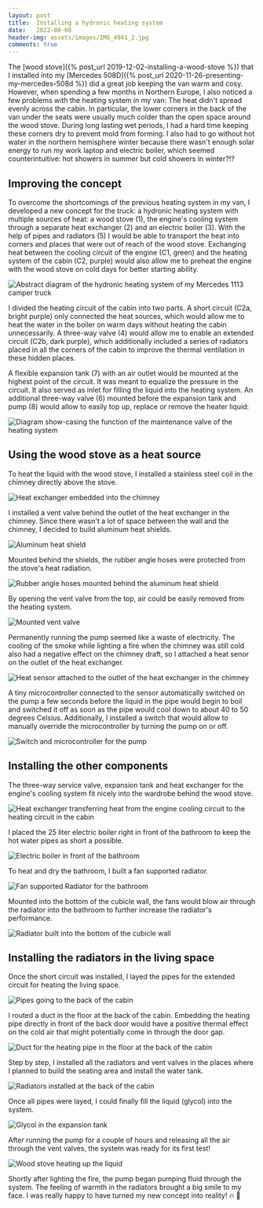 ```yaml
---
layout: post
title:  Installing a hydronic heating system
date:   2022-08-08
header-img: assets/images/IMG_4941_2.jpg
comments: true
---
```


The [wood stove]({% post_url 2019-12-02-installing-a-wood-stove %}) that I installed into my [Mercedes 508D]({% post_url 2020-11-26-presenting-my-mercedes-508d %}) did a great job keeping the van warm and cosy. However, when spending a few months in Northern Europe, I also noticed a few problems with the heating system in my van: The heat didn't spread evenly across the cabin. In particular, the lower corners in the back of the van under the seats were usually much colder than the open space around the wood stove. During long lasting wet periods, I had a hard time keeping these corners dry to prevent mold from forming. I also had to go without hot water in the northern hemisphere winter because there wasn't enough solar energy to run my work laptop and electric boiler, which seemed counterintuitive: hot showers in summer but cold showers in winter?!?

## Improving the concept

To overcome the shortcomings of the previous heating system in my van, I developed a new concept for the truck: a hydronic heating system with multiple sources of heat: a wood stove (1), the engine's cooling system through a separate heat exchanger (2) and an electric boiler (3). With the help of pipes and radiators (5) I would be able to transport the heat into corners and places that were out of reach of the wood stove. Exchanging heat between the cooling circuit of the engine (C1, green) and the heating system of the cabin (C2, purple) would also allow me to preheat the engine with the wood stove on cold days for better starting ability.

![Abstract diagram of the hydronic heating system of my Mercedes 1113 camper truck](/assets/images/heating_system.jpg)

I divided the heating circuit of the cabin into two parts. A short circuit (C2a, bright purple) only connected the heat sources, which would allow me to heat the water in the boiler on warm days without heating the cabin unnecessarily. A three-way valve (4) would allow me to enable an extended circuit (C2b, dark purple), which additionally included a series of radiators placed in all the corners of the cabin to improve the thermal ventilation in these hidden places.

A flexible expansion tank (7) with an air outlet would be mounted at the highest point of the circuit. It was meant to equalize the pressure in the circuit. It also served as inlet for filling the liquid into the heating system. An additional three-way valve (6) mounted before the expansion tank and pump (8) would allow to easily top up, replace or remove the heater liquid:

![Diagram show-casing the function of the maintenance valve of the heating system](/assets/images/maintaining_heating_circuit.jpg)

## Using the wood stove as a heat source

To heat the liquid with the wood stove, I installed a stainless steel coil in the chimney directly above the stove.

![Heat exchanger embedded into the chimney](/assets/images/IMG_3492.jpg)

I installed a vent valve behind the outlet of the heat exchanger in the chimney. Since there wasn't a lot of space between the wall and the chimney, I decided to build aluminum heat shields.

![Aluminum heat shield](/assets/images/IMG_4217.jpg)

Mounted behind the shields, the rubber angle hoses were protected from the stove's heat radiation.

![Rubber angle hoses mounted behind the aluminum heat shield](/assets/images/IMG_4230.jpg)

By opening the vent valve from the top, air could be easily removed from the heating system.

![Mounted vent valve](/assets/images/IMG_4231.jpg)

Permanently running the pump seemed like a waste of electricity. The cooling of the smoke while lighting a fire when the chimney was still cold also had a negative effect on the chimney draft, so I attached a heat senor on the outlet of the heat exchanger.

![Heat sensor attached to the outlet of the heat exchanger in the chimney](/assets/images/IMG_5597.jpg)

A tiny microcontroller connected to the sensor automatically switched on the pump a few seconds before the liquid in the pipe would begin to boil and switched it off as soon as the pipe would cool down to about 40 to 50 degrees Celsius. Additionally, I installed a switch that would allow to manually override the microcontroller by turning the pump on or off.

![Switch and microcontroller for the pump](/assets/images/IMG_5047.jpg)

## Installing the other components

The three-way service valve, expansion tank and heat exchanger for the engine's cooling system fit nicely into the wardrobe behind the wood stove.

![Heat exchanger transferring heat from the engine cooling circuit to the heating circuit in the cabin](/assets/images/IMG_4234.jpg)

I placed the 25 liter electric boiler right in front of the bathroom to keep the hot water pipes as short a possible.

![Electric boiler in front of the bathroom](/assets/images/IMG_4227.jpg)

To heat and dry the bathroom, I built a fan supported radiator.

![Fan supported Radiator for the bathroom](/assets/images/IMG_4214.jpg)

Mounted into the bottom of the cubicle wall, the fans would blow air through the radiator into the bathroom to further increase the radiator's performance.

![Radiator built into the bottom of the cubicle wall](/assets/images/IMG_4396.jpg)

## Installing the radiators in the living space

Once the short circuit was installed, I layed the pipes for the extended circuit for heating the living space.

![Pipes going to the back of the cabin](/assets/images/IMG_4938.jpg)

I routed a duct in the floor at the back of the cabin. Embedding the heating pipe directly in front of the back door would have a positive thermal effect on the cold air that might potentially come in through the door gap.

![Duct for the heating pipe in the floor at the back of the cabin](/assets/images/IMG_4774.jpg)

Step by step, I installed all the radiators and vent valves in the places where I planned to build the seating area and install the water tank.

![Radiators installed at the back of the cabin](/assets/images/IMG_4941_2.jpg)

Once all pipes were layed, I could finally fill the liquid (glycol) into the system.

![Glycol in the expansion tank](/assets/images/IMG_5060.jpg)

After running the pump for a couple of hours and releasing all the air through the vent valves, the system was ready for its first test!

![Wood stove heating up the liquid](/assets/images/IMG_5215.jpg)

Shortly after lighting the fire, the pump began pumping fluid through the system. The feeling of warmth in the radiators brought a big smile to my face. I was really happy to have turned my new concept into reality! :fire: :tada: